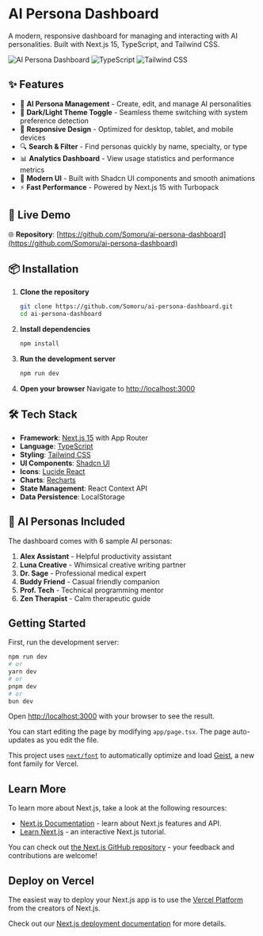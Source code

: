 # AI Persona Dashboard

A modern, responsive dashboard for managing and interacting with AI personalities. Built with Next.js 15, TypeScript, and Tailwind CSS.

![AI Persona Dashboard](https://img.shields.io/badge/Next.js-15-black?style=for-the-badge&logo=next.js)
![TypeScript](https://img.shields.io/badge/TypeScript-007ACC?style=for-the-badge&logo=typescript&logoColor=white)
![Tailwind CSS](https://img.shields.io/badge/Tailwind_CSS-38B2AC?style=for-the-badge&logo=tailwind-css&logoColor=white)

## ✨ Features

- 🤖 **AI Persona Management** - Create, edit, and manage AI personalities
- 🎨 **Dark/Light Theme Toggle** - Seamless theme switching with system preference detection
- 📱 **Responsive Design** - Optimized for desktop, tablet, and mobile devices
- 🔍 **Search & Filter** - Find personas quickly by name, specialty, or type
- 📊 **Analytics Dashboard** - View usage statistics and performance metrics
- 🎯 **Modern UI** - Built with Shadcn UI components and smooth animations
- ⚡ **Fast Performance** - Powered by Next.js 15 with Turbopack

## 🚀 Live Demo

🌐 **Repository**: [https://github.com/Somoru/ai-persona-dashboard](https://github.com/Somoru/ai-persona-dashboard)

## 📦 Installation

1. **Clone the repository**
   ```bash
   git clone https://github.com/Somoru/ai-persona-dashboard.git
   cd ai-persona-dashboard
   ```

2. **Install dependencies**
   ```bash
   npm install
   ```

3. **Run the development server**
   ```bash
   npm run dev
   ```

4. **Open your browser**
   Navigate to [http://localhost:3000](http://localhost:3000)

## 🛠️ Tech Stack

- **Framework**: [Next.js 15](https://nextjs.org/) with App Router
- **Language**: [TypeScript](https://www.typescriptlang.org/)
- **Styling**: [Tailwind CSS](https://tailwindcss.com/)
- **UI Components**: [Shadcn UI](https://ui.shadcn.com/)
- **Icons**: [Lucide React](https://lucide.dev/)
- **Charts**: [Recharts](https://recharts.org/)
- **State Management**: React Context API
- **Data Persistence**: LocalStorage

## 🎨 AI Personas Included

The dashboard comes with 6 sample AI personas:

1. **Alex Assistant** - Helpful productivity assistant
2. **Luna Creative** - Whimsical creative writing partner  
3. **Dr. Sage** - Professional medical expert
4. **Buddy Friend** - Casual friendly companion
5. **Prof. Tech** - Technical programming mentor
6. **Zen Therapist** - Calm therapeutic guide

## Getting Started

First, run the development server:

```bash
npm run dev
# or
yarn dev
# or
pnpm dev
# or
bun dev
```

Open [http://localhost:3000](http://localhost:3000) with your browser to see the result.

You can start editing the page by modifying `app/page.tsx`. The page auto-updates as you edit the file.

This project uses [`next/font`](https://nextjs.org/docs/app/building-your-application/optimizing/fonts) to automatically optimize and load [Geist](https://vercel.com/font), a new font family for Vercel.

## Learn More

To learn more about Next.js, take a look at the following resources:

- [Next.js Documentation](https://nextjs.org/docs) - learn about Next.js features and API.
- [Learn Next.js](https://nextjs.org/learn) - an interactive Next.js tutorial.

You can check out [the Next.js GitHub repository](https://github.com/vercel/next.js) - your feedback and contributions are welcome!

## Deploy on Vercel

The easiest way to deploy your Next.js app is to use the [Vercel Platform](https://vercel.com/new?utm_medium=default-template&filter=next.js&utm_source=create-next-app&utm_campaign=create-next-app-readme) from the creators of Next.js.

Check out our [Next.js deployment documentation](https://nextjs.org/docs/app/building-your-application/deploying) for more details.
